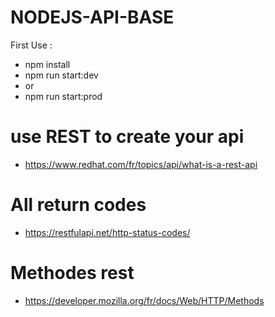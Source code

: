 # NODEJS-API-BASE
First Use :

- npm install
- npm run start:dev
- or 
- npm run start:prod

# use REST to create your api
 - https://www.redhat.com/fr/topics/api/what-is-a-rest-api

# All return codes
 - https://restfulapi.net/http-status-codes/

# Methodes rest
 - https://developer.mozilla.org/fr/docs/Web/HTTP/Methods
